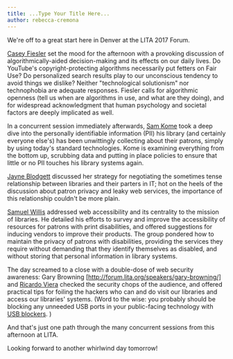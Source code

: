 ```yaml
---
title: ...Type Your Title Here...
author: rebecca-cremona
---
```

We're off to a great start here in Denver at the LITA 2017 Forum.

[Casey Fiesler](http://forum.lita.org/speakers/casey-fiesler/) set the mood for the afternoon with a provoking discussion of algorithmically-aided decision-making and its effects on our daily lives. Do YouTube's copyright-protecting algorithms necessarily put fetters on Fair Use? Do personalized search results play to our unconscious tendency to avoid things we dislike? Neither "technological solutionism" nor technophobia are adequate responses. Fiesler calls for algorithmic openness (tell us when are algorithms in use, and what are they doing), and for widespread acknowledgment that human psychology and societal factors are deeply implicated as well.

In a concurrent session immediately afterwards, [Sam Kome](http://forum.lita.org/speakers/sam-kome/) took a deep dive into the personally identifiable information (PII) his library (and certainly everyone else's) has been unwittingly collecting about their patrons, simply by using today's standard technologies. Kome is examining everything from the bottom up, scrubbing data and putting in place policies to ensure that little or no PII touches his library systems again.  

[Jayne Blodgett](http://forum.lita.org/speakers/jayne-blodgett/) discussed her strategy for negotiating the sometimes tense relationship between libraries and their parters in IT; hot on the heels of the discussion about patron privacy and leaky web services, the importance of this relationship couldn't be more plain.

[Samuel Willis](http://forum.lita.org/speakers/samuel-willis/) addressed web accessibility and its centrality to the mission of libraries. He detailed his efforts to survey and improve the accessibility of resources for patrons with print disabilities, and offered suggestions for inducing vendors to improve their products. The group pondered how to maintain the privacy of patrons with disabilities, providing the services they require without demanding that they identify themselves as disabled, and without storing that personal information in library systems.

The day screamed to a close with a double-dose of web security awareness: Gary Browning [http://forum.lita.org/speakers/gary-browning/] and [Ricardo Viera](http://forum.lita.org/speakers/ricardo-viera/) checked the security chops of the audience, and offered practical tips for foiling the hackers who can and do visit our libraries and access our libraries' systems. (Word to the wise: you probably should be blocking any unneeded USB ports in your public-facing technology with [USB blockers](https://www.amazon.com/Lindy-USB-Port-Blocker-Green/dp/B000I2JWJ0). )

And that's just one path through the many concurrent sessions from this afternoon at LITA. 

Looking forward to another whirlwind day tomorrow!
